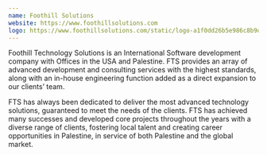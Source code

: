 ```yaml
---
name: Foothill Solutions
website: https://www.foothillsolutions.com
logo: https://www.foothillsolutions.com/static/logo-a1f0dd26b5e986c8b9d362aec4fad576.png
---
```


Foothill Technology Solutions is an International Software development company with Offices in the USA and Palestine. FTS provides an array of advanced development and consulting services with the highest standards, along with an in-house engineering function added as a direct expansion to our clients’ team.

FTS has always been dedicated to deliver the most advanced technology solutions, guaranteed to meet the needs of the clients. FTS has achieved many successes and developed core projects throughout the years with a diverse range of clients, fostering local talent and creating career opportunities in Palestine, in service of both Palestine and the global market.